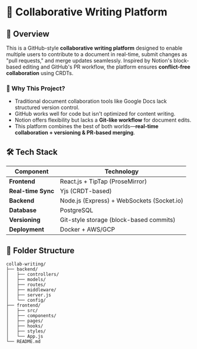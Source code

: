 # 📖 Collaborative Writing Platform

## 📌 Overview

This is a GitHub-style **collaborative writing platform** designed to enable multiple users to contribute to a document in real-time, submit changes as "pull requests," and merge updates seamlessly. Inspired by Notion's block-based editing and GitHub's PR workflow, the platform ensures **conflict-free collaboration** using CRDTs.

### 🌟 Why This Project?

- Traditional document collaboration tools like Google Docs lack structured version control.
- GitHub works well for code but isn't optimized for content writing.
- Notion offers flexibility but lacks a **Git-like workflow** for document edits.
- This platform combines the best of both worlds—**real-time collaboration + versioning & PR-based merging**.

## 🛠 Tech Stack

| Component          | Technology                                 |
| ------------------ | ------------------------------------------ |
| **Frontend**       | React.js + TipTap (ProseMirror)            |
| **Real-time Sync** | Yjs (CRDT-based)                           |
| **Backend**        | Node.js (Express) + WebSockets (Socket.io) |
| **Database**       | PostgreSQL                                 |
| **Versioning**     | Git-style storage (block-based commits)    |
| **Deployment**     | Docker + AWS/GCP                           |


## 📂 Folder Structure

```
collab-writing/
├── backend/
│   ├── controllers/
│   ├── models/
│   ├── routes/
│   ├── middleware/
│   ├── server.js
│   └── config/
├── frontend/
│   ├── src/
│   ├── components/
│   ├── pages/
│   ├── hooks/
│   ├── styles/
│   └── App.js
└── README.md
```
